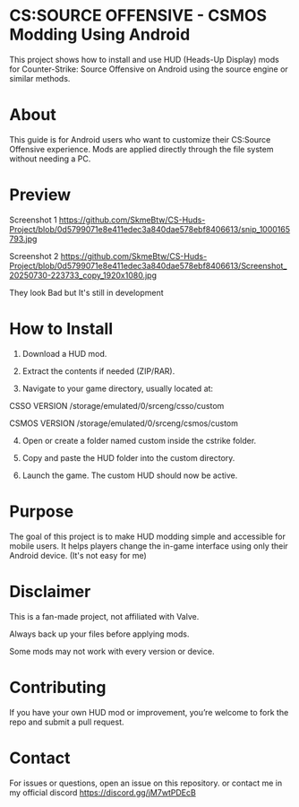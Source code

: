 # CS:SOURCE OFFENSIVE - CSMOS Modding Using Android

This project shows how to install and use HUD (Heads-Up Display) mods for Counter-Strike: Source Offensive on Android using the source engine or similar methods.

# About

This guide is for Android users who want to customize their CS:Source Offensive experience. Mods are applied directly through the file system without needing a PC.

# Preview

Screenshot 1
https://github.com/SkmeBtw/CS-Huds-Project/blob/0d5799071e8e411edec3a840dae578ebf8406613/snip_1000165793.jpg

Screenshot 2
https://github.com/SkmeBtw/CS-Huds-Project/blob/0d5799071e8e411edec3a840dae578ebf8406613/Screenshot_20250730-223733_copy_1920x1080.jpg

They look Bad but It's still in development

# How to Install

1. Download a HUD mod.

2. Extract the contents if needed (ZIP/RAR).

3. Navigate to your game directory, usually located at:

CSSO VERSION
/storage/emulated/0/srceng/csso/custom

CSMOS VERSION
/storage/emulated/0/srceng/csmos/custom

4. Open or create a folder named custom inside the cstrike folder.

5. Copy and paste the HUD folder into the custom directory.

6. Launch the game. The custom HUD should now be active.


# Purpose

The goal of this project is to make HUD modding simple and accessible for mobile users. It helps players change the in-game interface using only their Android device. (It's not easy for me) 

# Disclaimer

This is a fan-made project, not affiliated with Valve.

Always back up your files before applying mods.

Some mods may not work with every version or device.


# Contributing

If you have your own HUD mod or improvement, you’re welcome to fork the repo and submit a pull request.

# Contact

For issues or questions, open an issue on this repository.
or contact me in my official discord https://discord.gg/jM7wtPDEcB
